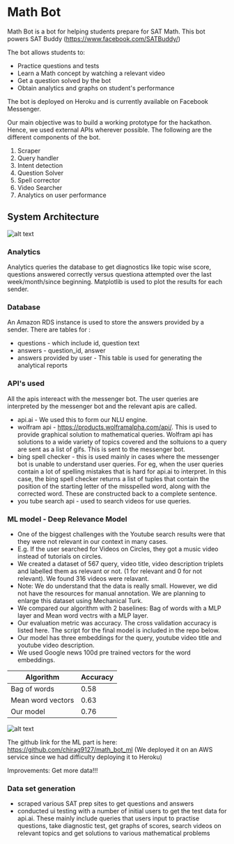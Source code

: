 # Math Bot
Math Bot is a bot for helping students prepare for SAT Math. This bot powers SAT Buddy (https://www.facebook.com/SATBuddy/)

The bot allows students to:
- Practice questions and tests
- Learn a Math concept by watching a relevant video
- Get a question solved by the bot
- Obtain analytics and graphs on student's performance

The bot is deployed on Heroku and is currently available on Facebook Messenger. 

Our main objective was to build a working prototype for the hackathon. Hence, we used external APIs wherever possible. The following are the different components of the bot. 
1. Scraper
2. Query handler
3. Intent detection
4. Question Solver
5. Spell corrector
6. Video Searcher
7. Analytics on user performance

## System Architecture
![alt text](https://github.com/chirag9127/math_bot/blob/master/images/SystemArchitecture.jpeg)

### Analytics
Analytics queries the database to get diagnostics like topic wise score, questions answered correctly versus questiona attempted over the last week/month/since beginning.
Matplotlib is used to plot the results for each sender.

### Database
An Amazon RDS instance is used to store the answers provided by a sender. There are tables for :
- questions - which include id, question text
- answers - question_id, answer
- answers provided by user - This table is used for generating the analytical reports

### API's used
All the apis intereact with the messenger bot. The user queries are interpreted by the messenger bot and the relevant apis are called.
- api.ai - We used this to form our NLU engine. 
- wolfram api - https://products.wolframalpha.com/api/. This is used to provide graphical solution to mathematical queries.
  Wolfram api has solutions to a wide variety of topics covered and the soltuions to a query are sent as a list of gifs.
  This is sent to the messenger bot.
- bing spell checker - this is used mainly in cases where the messenger bot is unable to understand user queries. For eg, when   the user queries contain a lot of spelling mistakes that is hard for api.ai to interpret. In this case, the bing spell         checker returns a list of tuples that contain the position of the starting letter of the misspelled word, along with the
  corrected word. These are constructed back to a complete sentence.
- you tube search api - used to search videos for use queries. 

### ML model - Deep Relevance Model
- One of the biggest challenges with the Youtube search results were that they were not relevant in our context in many cases. 
- E.g. If the user searched for Videos on Circles, they got a music video instead of tutorials on circles.
- We created a dataset of 567 query, video title, video description triplets and labelled them as relevant or not. (1 for relevant and 0 for not relevant). We found 316 videos were relavant. 
- Note: We do understand that the data is really small. However, we did not have the resources for manual annotation. We are planning to enlarge this dataset using Mechanical Turk.
- We compared our algorithm with 2 baselines: Bag of words with a MLP layer and Mean word vectrs with a MLP layer.
- Our evaluation metric was accuracy. The cross validation accuracy is listed here. The script for the final model is included in the repo below. 
- Our model has three embeddings for the query, youtube video title and youtube video description.
- We used Google news 100d pre trained vectors for the word embeddings.

| Algorithm | Accuracy |
| --- | --- |
| Bag of words  | 0.58  |
| Mean word vectors  | 0.63  |
| Our model | 0.76 |

![alt text](https://github.com/chirag9127/math_bot/blob/master/images/ml_diagram.png)

The github link for the ML part is here: https://github.com/chirag9127/math_bot_ml (We deployed it on an AWS service since we had difficulty deploying  it to Heroku)

Improvements: Get more data!!!

### Data set generation
- scraped various SAT prep sites to get questions and answers
- conducted ui testing with a number of initial users to get the test data for api.ai. These mainly include queries that
  users input to practise questions, take diagnostic test, get graphs of scores, search videos on relevant topics and 
  get solutions to various 
  mathematical problems

